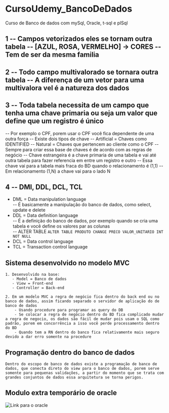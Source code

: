 # CursoUdemy_BancoDeDados

Curso de Banco de dados com mySql, Oracle, t-sql e plSql

## 1 -- Campos vetorizados eles se tornam outra tabela -- [AZUL, ROSA, VERMELHO] -> CORES -- Tem de ser da mesma familia

## 2 -- Todo campo multivalorado se tornara outra tabela -- A diferença de um vetor para uma multivalora vel é a natureza dos dados

## 3 -- Toda tabela necessita de um campo que tenha uma chave primaria ou seja um valor que define que um registro é único

-- Por exemplo o CPF, porem usar o CPF você fica dependente de uma outra força -- Existe dois tipos de chave -- Artificial = Chaves como IDENTIFIED -- Natural = Chaves que pertencem ao cliente como o CPF -- Sempre para criar essa base de chaves é de acordo com as regras de negócio -- Chave estrangeira é a chave primaria de uma tabela e vai até outra tabela para fazer referencia em entre um registro e outro -- Essa chave vai para a tabela mais fraca do BD quando o relacionamento é (1,1) -- Em relacionamento (1,N) a chave vai para o lado N

## 4 -- DMl, DDL, DCL, TCL

- DML = Data manipulation language  
  -- É basicamente a manipulação do banco de dados, como select, update e delete
- DDL = Data definition language  
  -- É a definição do banco de dados, por exemplo quando se cria uma tabela e você define os valores par as colunas  
  -- ALTER TABLE `ALTER TABLE PRODUTO CHANGE PRECO VALOR_UNITARIO INT NOT NULL`
- DCL = Data control language
- TCL = Transaction control language

## Sistema desenvolvido no modelo MVC

    1. Desenvolvido na base:
       - Model = Banco de dados
       - View = Front-end
       - Controller = Back-end

    2. Em um modelo MVC a regra de negócio fica dentro do back end ou no banco de dados, assim ficando separado o servidor de aplicação do de banco de dados
        - Usando procedure para programar as query do DB
        - Se colocar a regra de negócio dentro do BD fica complicado mudar a regra de negocio, os dados são fácil de mudar pois usam o SQL como padrão, porem em concorrência a isso você perde processamento dentro do BD
        - Quando tem a RN dentro do banco fica relativamente mais seguro devido a dar erro somente na procedure

## Programação dentro do banco de dados

    Dentro do escopo de banco de dados existe a programação de banco de dados, que conecta direto do view para o banco de dados, porem serve somente para pequenas validações, a partir do momento que se trata com grandes conjuntos de dados essa arquitetura se torna perigos.

## Modulo extra temporário de oracle 

  ![Link para o oracle]()